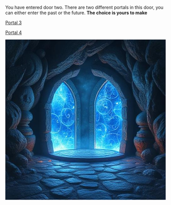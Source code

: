You have entered door two. There are two different portals in this door, you can either enter the past or the future. **The choice is yours to make**


[Portal 3](portal-3.md)


[Portal 4](portal-4.md)


![door](../Unknown-3.jpg)
